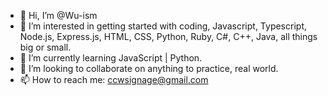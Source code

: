 - 👋 Hi, I’m @Wu-ism
- 👀 I’m interested in getting started with coding, Javascript, Typescript, Node.js, Express.js, HTML, CSS, Python, Ruby, C#, C++, Java, all things big or small.
- 🌱 I’m currently learning JavaScript | Python.
- 💞️ I’m looking to collaborate on anything to practice, real world.
- 📫 How to reach me: ccwsignage@gmail.com

<!---
Wu-ism/Wu-ism is a ✨ special ✨ repository because its `README.md` (this file) appears on your GitHub profile.
You can click the Preview link to take a look at your changes.
--->
